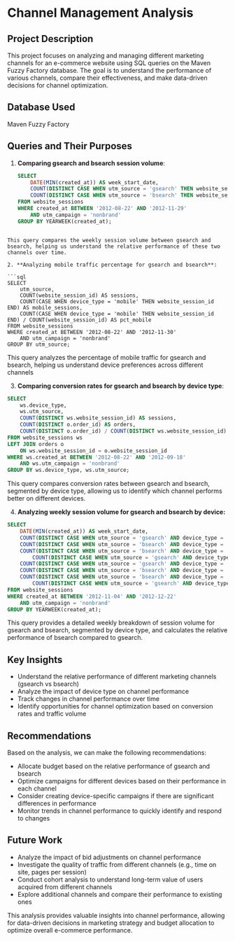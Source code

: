 # Channel Management Analysis

## Project Description

This project focuses on analyzing and managing different marketing channels for an e-commerce website using SQL queries on the Maven Fuzzy Factory database. The goal is to understand the performance of various channels, compare their effectiveness, and make data-driven decisions for channel optimization.

## Database Used

Maven Fuzzy Factory

## Queries and Their Purposes

1. **Comparing gsearch and bsearch session volume**:
   ```sql
   SELECT 
       DATE(MIN(created_at)) AS week_start_date,
       COUNT(DISTINCT CASE WHEN utm_source = 'gsearch' THEN website_session_id END) AS gsearch_sessions,
       COUNT(DISTINCT CASE WHEN utm_source = 'bsearch' THEN website_session_id END) AS bsearch_sessions
   FROM website_sessions
   WHERE created_at BETWEEN '2012-08-22' AND '2012-11-29' 
       AND utm_campaign = 'nonbrand'
   GROUP BY YEARWEEK(created_at);
``` 

This query compares the weekly session volume between gsearch and bsearch, helping us understand the relative performance of these two channels over time.

2. **Analyzing mobile traffic percentage for gsearch and bsearch**:
   
```sql
SELECT 
    utm_source,
    COUNT(website_session_id) AS sessions,
    COUNT(CASE WHEN device_type = 'mobile' THEN website_session_id END) AS mobile_sessions,
    COUNT(CASE WHEN device_type = 'mobile' THEN website_session_id END) / COUNT(website_session_id) AS pct_mobile
FROM website_sessions
WHERE created_at BETWEEN '2012-08-22' AND '2012-11-30' 
    AND utm_campaign = 'nonbrand'
GROUP BY utm_source;
```
This query analyzes the percentage of mobile traffic for gsearch and bsearch, helping us understand device preferences across different channels

3. **Comparing conversion rates for gsearch and bsearch by device type**:
```sql
SELECT 
    ws.device_type, 
    ws.utm_source,
    COUNT(DISTINCT ws.website_session_id) AS sessions,
    COUNT(DISTINCT o.order_id) AS orders,
    COUNT(DISTINCT o.order_id) / COUNT(DISTINCT ws.website_session_id) AS conv_rate 
FROM website_sessions ws
LEFT JOIN orders o
    ON ws.website_session_id = o.website_session_id
WHERE ws.created_at BETWEEN '2012-08-22' AND '2012-09-18' 
    AND ws.utm_campaign = 'nonbrand' 
GROUP BY ws.device_type, ws.utm_source;
```

This query compares conversion rates between gsearch and bsearch, segmented by device type, allowing us to identify which channel performs better on different devices.

4. **Analyzing weekly session volume for gsearch and bsearch by device:**

```sql
SELECT 
    DATE(MIN(created_at)) AS week_start_date,
    COUNT(DISTINCT CASE WHEN utm_source = 'gsearch' AND device_type = 'desktop' THEN website_session_id END) AS g_dtop_sessions, 
    COUNT(DISTINCT CASE WHEN utm_source = 'bsearch' AND device_type = 'desktop' THEN website_session_id END) AS b_dtop_sessions, 
    COUNT(DISTINCT CASE WHEN utm_source = 'bsearch' AND device_type = 'desktop' THEN website_session_id END) / 
        COUNT(DISTINCT CASE WHEN utm_source = 'gsearch' AND device_type = 'desktop' THEN website_session_id END) AS b_pct_of_g_dtop, 
    COUNT(DISTINCT CASE WHEN utm_source = 'gsearch' AND device_type = 'mobile' THEN website_session_id END) AS g_mob_sessions, 
    COUNT(DISTINCT CASE WHEN utm_source = 'bsearch' AND device_type = 'mobile' THEN website_session_id END) AS b_mob_sessions, 
    COUNT(DISTINCT CASE WHEN utm_source = 'bsearch' AND device_type = 'mobile' THEN website_session_id END) / 
        COUNT(DISTINCT CASE WHEN utm_source = 'gsearch' AND device_type = 'mobile' THEN website_session_id END) AS b_pct_of_g_mob
FROM website_sessions
WHERE created_at BETWEEN '2012-11-04' AND '2012-12-22' 
    AND utm_campaign = 'nonbrand'
GROUP BY YEARWEEK(created_at);
```
This query provides a detailed weekly breakdown of session volume for gsearch and bsearch, segmented by device type, and calculates the relative performance of bsearch compared to gsearch.

## Key Insights

* Understand the relative performance of different marketing channels (gsearch vs bsearch)
* Analyze the impact of device type on channel performance
* Track changes in channel performance over time
* Identify opportunities for channel optimization based on conversion rates and traffic volume

## Recommendations
Based on the analysis, we can make the following recommendations:

* Allocate budget based on the relative performance of gsearch and bsearch
* Optimize campaigns for different devices based on their performance in each channel
* Consider creating device-specific campaigns if there are significant differences in performance
* Monitor trends in channel performance to quickly identify and respond to changes

## Future Work

* Analyze the impact of bid adjustments on channel performance
* Investigate the quality of traffic from different channels (e.g., time on site, pages per session)
* Conduct cohort analysis to understand long-term value of users acquired from different channels
* Explore additional channels and compare their performance to existing ones

This analysis provides valuable insights into channel performance, allowing for data-driven decisions in marketing strategy and budget allocation to optimize overall e-commerce performance.

